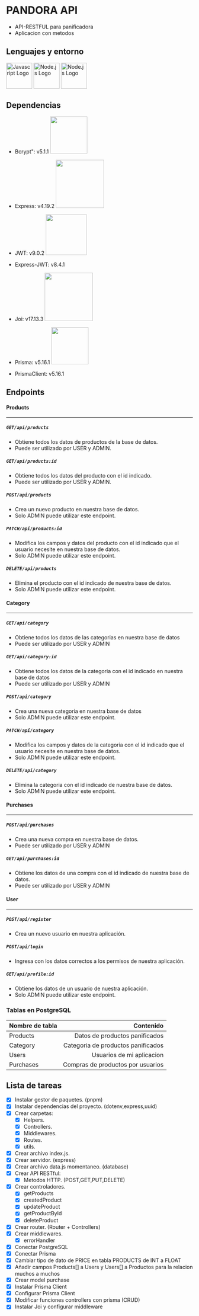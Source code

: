# PANDORA API 

- API-RESTFUL  para panificadora
- Aplicacion con metodos 

## Lenguajes y entorno

 <img src="https://www.svgrepo.com/show/349419/javascript.svg" alt="Javascript Logo" width="70"/> <img src="https://www.svgrepo.com/show/303658/nodejs-1-logo.svg" alt="Node.js Logo" width="70"/> <img src="https://encrypted-tbn0.gstatic.com/images?q=tbn:ANd9GcSsC9Zl9jYsLYXA9lhxDCiJD0Y_PQakXzpzMA&s" alt="Node.js Logo" width="70"/>

## Dependencias
- Bcrypt": v5.1.1 <img  src="https://repository-images.githubusercontent.com/139898859/9617c480-81c2-11ea-94fc-322231ead1f0" width="100"></img> 

- Express: v4.19.2 <img  src="https://encrypted-tbn0.gstatic.com/images?q=tbn:ANd9GcRch-8JXtrnT0M69PmPhq9Rb6MLzs1mYYzVZw&s" width="130"> </img>

- JWT: v9.0.2 <img  src="https://w7.pngwing.com/pngs/413/267/png-transparent-jwt-io-json-web-token-hd-logo.png" width="110"> </img>
- Express-JWT: v8.4.1

- Joi: v17.13.3 <img  src="https://raw.githubusercontent.com/joiful-ts/joiful/master/img/logo-icon-with-text-800x245.png" width="130"> </img> 

- Prisma: v5.16.1 <img  src="https://encrypted-tbn0.gstatic.com/images?q=tbn:ANd9GcQMs4Pei68Y98iE7pyOS1b5pevi5wVZq3A59g&s" width="100"></img>

- PrismaClient: v5.16.1

## Endpoints

#### Products
---
#####  `GET/api/products`
- Obtiene todos los datos de productos de la base de datos.
- Puede ser utilizado por USER y ADMIN.
#####  `GET/api/products:id`
- Obtiene todos los datos del producto con el id indicado.
- Puede ser utilizado por USER y ADMIN.
#####  `POST/api/products`
- Crea un nuevo producto en nuestra base de datos.
- Solo ADMIN puede utilizar este endpoint.
#####  `PATCH/api/products:id`
- Modifica los campos y datos del producto con el id indicado que el usuario necesite en nuestra base de datos.
- Solo ADMIN puede utilizar este endpoint.
#####  `DELETE/api/products`
- Elimina el producto con el id indicado de nuestra base de datos.
- Solo ADMIN puede utilizar este endpoint.

#### Category
---
#####  `GET/api/category`
- Obtiene todos los datos de las categorias en nuestra base de datos
- Puede ser utilizado por USER y ADMIN
#####  `GET/api/category:id`
- Obtiene todos los datos de la categoria con el id indicado en nuestra base de datos
- Puede ser utilizado por USER y ADMIN
#####  `POST/api/category`
- Crea una nueva categoria en nuestra base de datos
- Solo ADMIN puede utilizar este endpoint.
#####  `PATCH/api/category`
- Modifica los campos y datos de la categoria con el id indicado que el usuario necesite en nuestra base de datos.
- Solo ADMIN puede utilizar este endpoint.
#####  `DELETE/api/category`
- Elimina la categoria con el id indicado de nuestra base de datos.
- Solo ADMIN puede utilizar este endpoint.

#### Purchases
---
#####  `POST/api/purchases`
- Crea una nueva compra en nuestra base de datos.
- Puede ser utilizado por USER y ADMIN
#####  `GET/api/purchases:id`
- Obtiene los datos de una compra con el id indicado de nuestra base de datos.
- Puede ser utilizado por USER y ADMIN

#### User
---
#####   `POST/api/register`
- Crea un nuevo usuario en nuestra aplicación.
#####   `POST/api/login`
- Ingresa con los datos correctos a los permisos de nuestra aplicación.
#####   `GET/api/profile:id`
- Obtiene los datos de un usuario de nuestra aplicación.
- Solo ADMIN puede utilizar este endpoint.

### Tablas en PostgreSQL

| Nombre de tabla      | Contenido |
| --------- | -----:|
| Products  | Datos de productos panificados |
| Category     |   Categoria de productos panificados |
| Users      |    Usuarios de mi aplicacion |
| Purchases      |    Compras de productos por usuarios  |



## Lista de tareas
- [x] Instalar gestor de paquetes. (pnpm)
- [x] Instalar dependencias del proyecto. (dotenv,express,uuid)
- [x] Crear carpetas:
   - [x] Helpers.
   - [x] Controllers.
   - [x] Middlewares.
   - [x] Routes.
   - [x] utils.
- [x] Crear archivo index.js.
- [x] Crear servidor. (express)
- [x] Crear archivo data.js momentaneo. (database)
- [x] Crear API RESTful: 
   - [x] Metodos HTTP. (POST,GET,PUT,DELETE)
- [x] Crear controladores.
   - [x] getProducts
   - [x] createdProduct
   - [x] updateProduct
   - [x] getProductById
   - [x] deleteProduct
- [x] Crear router. (Router + Controllers)
- [x] Crear middlewares.
   -[x] errorHandler
- [x] Conectar PostgreSQL
- [x] Conectar Prisma
- [x] Cambiar tipo de dato de PRICE en tabla PRODUCTS de INT a FLOAT
- [x] Añadir campos Products[] a Users y Users[] a Productos para la relacion muchos a muchos
- [x] Crear model purchase
- [x] Instalar Prisma Client
- [x] Configurar Prisma Client
- [x] Modificar funciones controllers con prisma (CRUD)
- [x] Instalar Joi y configurar middleware
